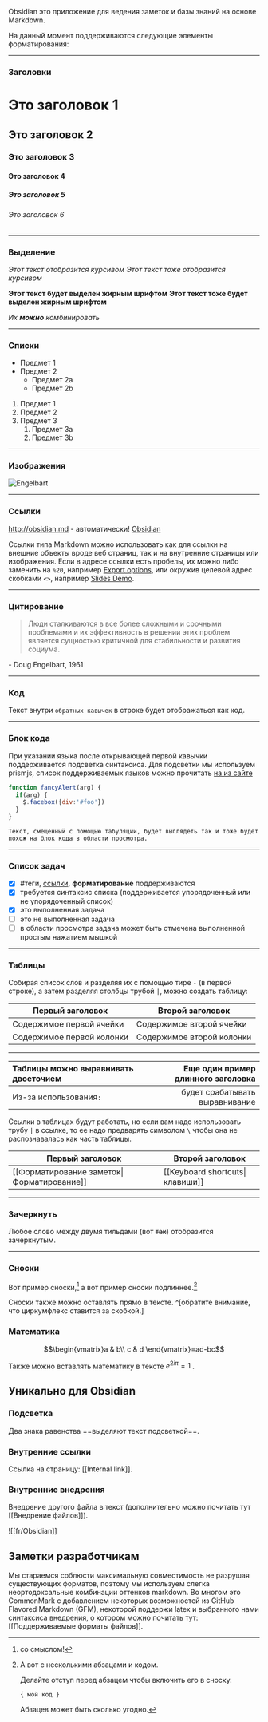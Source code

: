 Obsidian это приложение для ведения заметок и базы знаний на основе Markdown.

На данный момент поддерживаются следующие элементы форматирования:

---

### Заголовки

# Это заголовок 1
## Это заголовок 2
### Это заголовок 3
#### Это заголовок 4
##### Это заголовок 5
###### Это заголовок 6

---

### Выделение

*Этот текст отобразится курсивом*
_Этот текст тоже отобразится курсивом_

**Этот текст будет выделен жирным шрифтом**
__Этот текст тоже будет выделен жирным шрифтом__

_Их **можно** комбинировать_

---

### Списки

- Предмет 1
- Предмет 2
  - Предмет 2a
  - Предмет 2b

1. Предмет 1
1. Предмет 2
1. Предмет 3
   1. Предмет 3a
   1. Предмет 3b

--- 

### Изображения

![Engelbart](https://history-computer.com/ModernComputer/Basis/images/Engelbart.jpg)

---

### Ссылки

http://obsidian.md - автоматически!
[Obsidian](http://obsidian.md)

Ссылки типа Markdown можно использовать как для ссылки на внешние объекты вроде веб страниц, так и на внутренние страницы или изображения. Если в адресе ссылки есть пробелы, их можно либо заменить на `%20`, например [Export options](Pasted%20image), или окружив целевой адрес скобками `<>`, например [Slides Demo](<Slides Demo>).

---

### Цитирование

> Люди сталкиваются в все более сложными и срочными проблемами и их эффективность в решении этих проблем является сущностью критичной для стабильности и развития социума.

\- Doug Engelbart, 1961

---

### Код

Текст внутри `обратных кавычек` в строке будет отображаться как код. 


---

### Блок кода

При указании языка после открывающей первой кавычки поддерживается подсветка синтаксиса. Для подсветки мы используем prismjs, список поддерживаемых языков можно прочитать [на из сайте](https://prismjs.com/#supported-languages)

```js
function fancyAlert(arg) {
  if(arg) {
    $.facebox({div:'#foo'})
  }
}
```
    
    Текст, смещенный с помощью табуляции, будет выглядеть так и тоже будет похож на блок кода в области просмотра. 
    
---

### Список задач

- [x] #теги, [ссылки](), **форматирование** поддерживаются
- [x] требуется синтаксис списка (поддерживается упорядоченный или не упорядоченный список)
- [x] это выполненная задача
- [ ] это не выполненная задача
- [ ] в области просмотра задача может быть отмечена выполненной простым нажатием мышкой

---

### Таблицы

Собирая список слов и разделяя их с помощью тире `-` (в первой строке), а затем разделяя столбцы трубой `|`, можно создать таблицу:

Первый заголовок | Второй заголовок
------------ | ------------
Содержимое первой ячейки| Содержимое второй ячейки
Содержимое первой колонки | Содержимое второй колонки

---

Таблицы можно выравнивать двоеточием | Еще один пример длинного заголовка
:----------------|-------------:
Из-за использования`:` | будет срабатывать выравнивание

Ссылки в таблицах будут работать, но если вам надо использовать трубу `|` в ссылке, то ее надо предварять символом `\` чтобы она не распознавалась как часть таблицы. 

Первый заголовок | Второй заголовок
------------ | ------------
[[Форматирование заметок\|Форматирование]]	|  [[Keyboard shortcuts\|клавиши]]	

---

### Зачеркнуть

Любое слово между двумя тильдами (вот ~~так~~) отобразится зачеркнутым.

---

### Сноски

Вот пример сноски,[^1] а вот пример сноски подлиннее.[^bignote]

[^1]: со смыслом!

[^bignote]: А вот с несколькими абзацами и кодом.

    Делайте отступ перед абзацем чтобы включить его в сноску.

    `{ мой код }`

    Абзацев может быть сколько угодно.

Сноски также можно оставлять прямо в тексте. ^[обратите внимание, что циркумфлекс ставится за скобкой.]

### Математика
$$\begin{vmatrix}a & b\\
c & d
\end{vmatrix}=ad-bc$$

Также можно вставлять математику в тексте $e^{2i\pi} = 1$ .

## Уникально для Obsidian

### Подсветка

Два знака равенства ==выделяют текст подсветкой==.

### Внутренние ссылки

Ссылка на страницу: [[Internal link]].

### Внутренние внедрения

Внедрение другого файла в текст (дополнительно можно почитать тут [[Внедрение файлов]]).

![[fr/Obsidian]]


## Заметки разработчикам

Мы стараемся соблюсти максимальную совместимость не разрушая существующих форматов, поэтому мы используем слегка неортодоксальные комбинации оттенков markdown. Во многом это CommonMark с добавлением некоторых возможностей из GitHub Flavored Markdown (GFM), некоторой поддержи latex и выбранного нами синтаксиса внедрения, о котором можно почитать тут: [[Поддерживаемые форматы файлов]].
